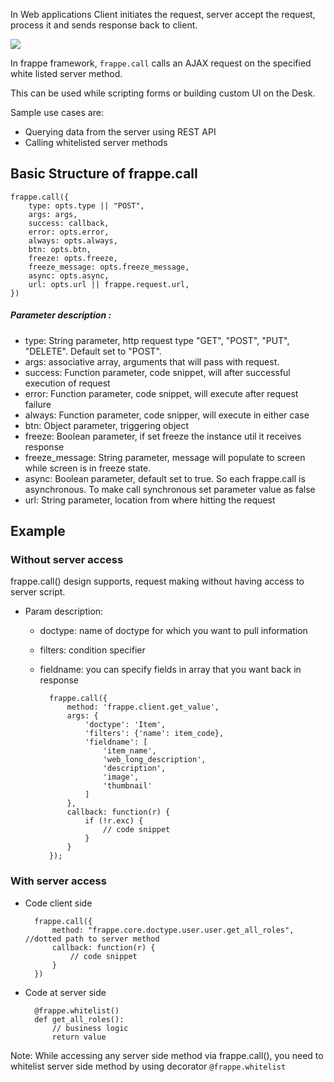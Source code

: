 In Web applications Client initiates the request, server accept the request, process it and sends response back to client.

<img class="screenshot" src="{{docs_base_url}}/assets/img/client_server_communication.png">

In frappe framework, `frappe.call` calls an AJAX request on the specified white listed server method.

This can be used while scripting forms or building custom UI on the Desk. 

Sample use cases are:

- Querying data from the server using REST API
- Calling whitelisted server methods

## Basic Structure of frappe.call

	frappe.call({
		type: opts.type || "POST",
		args: args,
		success: callback,
		error: opts.error,
		always: opts.always,
		btn: opts.btn,
		freeze: opts.freeze,
		freeze_message: opts.freeze_message,
		async: opts.async,
		url: opts.url || frappe.request.url,
	})

##### Parameter description :
- type: String parameter, http request type "GET", "POST", "PUT", "DELETE". Default set to "POST".
- args: associative array, arguments that will pass with request.
- success: Function parameter, code snippet, will after successful execution of request
- error: Function parameter, code snippet, will execute after request failure
- always: Function parameter, code snipper, will execute in either case
- btn: Object parameter, triggering object
- freeze: Boolean parameter, if set freeze the instance util it receives response
- freeze_message: String parameter, message will populate to screen while screen is in freeze state.
- async: Boolean parameter, default set to true. So each frappe.call is asynchronous. To make call synchronous set parameter value as false
- url: String parameter, location from where hitting the request


## Example

### Without server access
frappe.call() design supports, request making without having access to server script.

- Param description:
	- doctype: name of doctype for which you want to pull information
	- filters: condition specifier
	- fieldname: you can specify fields in array that you want back in response

			frappe.call({
				method: 'frappe.client.get_value',
				args: {
					'doctype': 'Item',
					'filters': {'name': item_code},
					'fieldname': [
						'item_name',
						'web_long_description',
						'description',
						'image',
						'thumbnail'
					]
				},
				callback: function(r) {
					if (!r.exc) {
						// code snippet
					}
				}
			});
	
### With server access
- Code client side

		frappe.call({
			method: "frappe.core.doctype.user.user.get_all_roles", //dotted path to server method
			callback: function(r) {
				// code snippet
			}
		})

- Code at server side

		@frappe.whitelist()
		def get_all_roles():
			// business logic
			return value

Note: While accessing any server side method via frappe.call(), you need to whitelist server side method by using decorator `@frappe.whitelist`